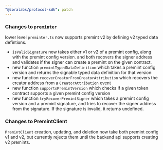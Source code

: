 ```yaml
---
"@zoralabs/protocol-sdk": patch
---
```


### Changes to `preminter`

lower level `preminter.ts` now supports premint v2 by defining v2 typed data defintions.

* `isValidSignature` now takes either v1 or v2 of a premint config, along with the premint config version. and both recovers the signer address and validates if the signer can create a premint on the given contract.
* new function `premintTypedDataDefinition` which takes a premint config version and returns the signable typed data definition for that version
* new function `recoverCreatorFromCreatorAttribution` which recovers the creator address from a `CreatorAttribution` event
* new function `supportsPremintVersion` which checks if a given token contract supports a given premint config version
* new function `tryRecoverPremintSigner` which takes a premint config version and a premint signature, and tries to recover the signer address from the signature.  If the signature is invalid, it returns undefined.

### Changes to PremintClient

`PremintClient` creation, updating, and deletion now take both premint config v1 and v2, but currently rejects them until the backend api supports creating v2 premints.
